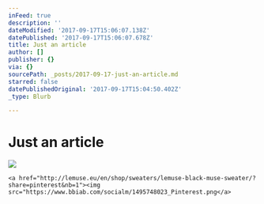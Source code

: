 ```yaml
---
inFeed: true
description: ''
dateModified: '2017-09-17T15:06:07.138Z'
datePublished: '2017-09-17T15:06:07.678Z'
title: Just an article
author: []
publisher: {}
via: {}
sourcePath: _posts/2017-09-17-just-an-article.md
starred: false
datePublishedOriginal: '2017-09-17T15:04:50.402Z'
_type: Blurb

---
```

# Just an article
![](https://the-grid-user-content.s3-us-west-2.amazonaws.com/e0261adb-1663-423e-90af-a77dfbc2a12e.png)

    <a href="http://lemuse.eu/en/shop/sweaters/lemuse-black-muse-sweater/?share=pinterest&nb=1"><img src="https://www.bbiab.com/socialm/1495748023_Pinterest.png</a>